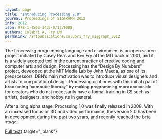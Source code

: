 ```yaml
---
layout: page
title: "Introducing Processing 2.0"
journal: Proceedings of SIGGRAPH 2012
info: 2012
isbn: 978-1-4503-1435-0/12/0008
authors: Colubri A, Fry BW
permalink: /artpublications/colubri_fry_siggraph_2012
---
```


The Processing programming language and environment is an open source project initiated by Casey Reas and Ben Fry at the MIT back in 2001, and it is a widely adopted tool in the current practice of creative coding and computer arts and design. Processing has the “Design By Numbers“ project, developed at the MIT Media Lab by John Maeda, as one of its predecessors. DBN’s main motivation was to introduce visual designers and artists to computational design. Processing continues with this initial goal of broadening “computer literacy“ by making programming more accessible for creators who do not necessarily have a formal training in CS such as artists, designers, and hobbyists in general.

After a long alpha stage, Processing 1.0 was finally released in 2008. With an increased focus on 3D and video performance, the version 2.0 has been in development during the past two years, and recently reached the beta stage.

[Full text](http://portfolio.andrescolubri.net/articles/siggraph2012_processing2_colubri_fry.pdf){:target="_blank"}
